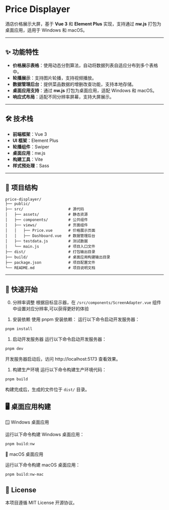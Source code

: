 # Price Displayer

酒店价格展示大屏，基于 **Vue 3** 和 **Element Plus** 实现，支持通过 **nw.js** 打包为桌面应用，适用于 Windows 和 macOS。

---

## ✨ 功能特性

- **价格展示表格**：使用动态分割算法，自动将数据列表自适应分布到多个表格中。
- **轮播展示**：支持图片轮播，支持视频播放。
- **数据管理后台**：提供菜品数据的增删改查功能，支持本地存储。
- **桌面应用支持**：通过 **nw.js** 打包为桌面应用，适配 Windows 和 macOS。
- **响应式布局**：适配不同分辨率屏幕，支持大屏展示。

---

## 🛠 技术栈

- **前端框架**：Vue 3
- **UI 框架**：Element Plus
- **轮播组件**：Swiper
- **桌面应用**：nw.js
- **构建工具**：Vite
- **样式预处理**：Sass

---

## 📂 项目结构

```plaintext
price-displayer/
├── public/
├── src/                    # 源代码
│   ├── assets/             # 静态资源
│   ├── components/         # 公共组件
│   ├── views/              # 页面组件
│   │   ├── Price.vue       # 价格展示页面
│   │   ├── Dashboard.vue   # 数据管理后台
│   ├── testdata.js         # 测试数据
│   └── main.js             # 项目入口文件
├── dist/                   # 打包输出目录
├── build/                  # 桌面应用构建输出目录
├── package.json            # 项目配置文件
└── README.md               # 项目说明文档
```
--- 

## 🚀 快速开始
0. 分辨率调整
根据目标显示器，在 `/src/components/ScreenAdapter.vue` 组件中设置对应分辨率,可以获得更好的体验

1. 安装依赖
使用 pnpm 安装依赖：
运行以下命令启动开发服务器：
```sh
pnpm install
```

1. 启动开发服务器
运行以下命令启动开发服务器：
```sh
pnpm dev
```
开发服务器启动后，访问 http://localhost:5173 查看效果。

1. 构建生产环境
运行以下命令构建生产环境代码：
```sh
pnpm build
```

构建完成后，生成的文件位于 `dist/` 目录。


## 🖥 桌面应用构建
🪟 Windows 桌面应用

运行以下命令构建 Windows 桌面应用：
```sh
pnpm build:nw
```

🍎 macOS 桌面应用

运行以下命令构建 macOS 桌面应用：
```sh
pnpm build:nw-mac
```


## 📄 License
本项目遵循 MIT License 开源协议。

